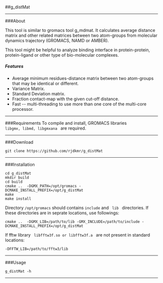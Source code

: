 ##g_distMat
***

###About

This tool is similar to gromacs tool g_mdmat. It calculates average distance matrix and other related matrices between two atom-groups from molecular dynamics trajectory (GROMACS, NAMD or AMBER).

This tool might be helpful to analyze binding interface in protein-protein, protein-ligand or other type of bio-molecular complexes.

##### Features

* Average minimum residues-distance matrix between two atom-groups that may be identical or different.
* Variance Matrix.
* Standard Deviation matrix.
* Fraction contact-map with the given cut-off distance.
* Fast -- multi-threading to use more than one core of the multi-core processor.

***

###Requirements
To compile and install, GROMACS libraries <code> libgmx, libmd, libgmxana </code> are required.
***

###Download
<pre><code>git clone https://github.com/rjdkmr/g_distMat
</code></pre>
***

###Installation
<pre><code>cd g_distMat
mkdir build
cd build
cmake ..  -DGMX_PATH=/opt/gromacs -DCMAKE_INSTALL_PREFIX=/opt/g_distMat
make
make install
</code></pre>

Directory <code>/opt/gromacs</code> should contains <code>include</code> and <code> lib </code> directories. If these directories are in seprate locations, use followings:
<pre><code>cmake ..  -DGMX_LIB=/path/to/lib -GMX_INCLUDE=/path/to/include -DCMAKE_INSTALL_PREFIX=/opt/g_distMat
</code></pre>

If fftw library <code> libfftw3f.so or libfftw3f.a </code> are not present in standard locations:
<pre><code>-DFFTW_LIB=/path/to/fftw3/lib</code></pre>
***

###Usage
<pre><code>g_distMat -h
</code></pre>
***
